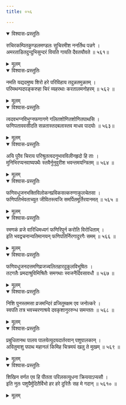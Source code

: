```yaml
---
title: ०५६

---
```

<div class="audioEmbed"  caption="सीतालक्ष्मी-वाचनम्" src="https://sanskritdocuments.org/sites/completenarayaneeyam/SoundFiles/056/056_01.mp3"></div>
<details open><summary>विश्वास-प्रस्तुतिः</summary>

रुचिरकम्पितकुण्डलमण्डलः सुचिरमीश ननर्तिथ पन्नगे ।  
अमरताडितदुन्दुभिसुन्दरं वियति गायति दैवतयौवते ॥ ५६१॥
</details>
<details><summary>मूलम्</summary>

रुचिरकम्पितकुण्डलमण्डलः सुचिरमीश ननर्तिथ पन्नगे ।  
अमरताडितदुन्दुभिसुन्दरं वियति गायति दैवतयौवते ॥ ५६१॥
</details>



<div class="audioEmbed"  caption="सीतालक्ष्मी-वाचनम्" src="https://sanskritdocuments.org/sites/completenarayaneeyam/SoundFiles/056/056_02.mp3"></div>
<details open><summary>विश्वास-प्रस्तुतिः</summary>

नमति यद्यदमुष्य शिरो हरे परिविहाय तदुन्नतमुन्नतम् ।  
परिमथन्पदपङ्करुहा चिरं व्यहरथाः करतालमनोहरम् ॥ ५६२ ॥
</details>
<details><summary>मूलम्</summary>

नमति यद्यदमुष्य शिरो हरे परिविहाय तदुन्नतमुन्नतम् ।  
परिमथन्पदपङ्करुहा चिरं व्यहरथाः करतालमनोहरम् ॥ ५६२ ॥
</details>



<div class="audioEmbed"  caption="सीतालक्ष्मी-वाचनम्" src="https://sanskritdocuments.org/sites/completenarayaneeyam/SoundFiles/056/056_03.mp3"></div>
<details open><summary>विश्वास-प्रस्तुतिः</summary>

त्वदवभग्नविभुग्नफणागणे गलितशोणितशोणितपाथसि ।  
फणिपताववसीदति सन्नतास्तदबलास्तव माधव पादयोः ॥ ५६३॥
</details>
<details><summary>मूलम्</summary>

त्वदवभग्नविभुग्नफणागणे गलितशोणितशोणितपाथसि ।  
फणिपताववसीदति सन्नतास्तदबलास्तव माधव पादयोः ॥ ५६३॥
</details>



<div class="audioEmbed"  caption="सीतालक्ष्मी-वाचनम्" src="https://sanskritdocuments.org/sites/completenarayaneeyam/SoundFiles/056/056_04.mp3"></div>
<details open><summary>विश्वास-प्रस्तुतिः</summary>

अयि पुरैव चिराय परिश्रुतत्वदनुभावविलीनहृदो हि ताः ।  
मुनिभिरप्यनवाष्यपथैः स्तवैर्नुनुवुरीश भवन्तमयन्त्रितम् ॥ ५६४ ॥
</details>
<details><summary>मूलम्</summary>

अयि पुरैव चिराय परिश्रुतत्वदनुभावविलीनहृदो हि ताः ।  
मुनिभिरप्यनवाष्यपथैः स्तवैर्नुनुवुरीश भवन्तमयन्त्रितम् ॥ ५६४ ॥
</details>



<div class="audioEmbed"  caption="सीतालक्ष्मी-वाचनम्" src="https://sanskritdocuments.org/sites/completenarayaneeyam/SoundFiles/056/056_05.mp3"></div>
<details open><summary>विश्वास-प्रस्तुतिः</summary>

फणिवधूजनभक्तिविलोकनप्रविकसत्करुणाकुलचेतसा ।  
फणिपतिर्भवताच्युत जीवितस्त्वजि समर्पितमूर्तिरवानमत् ॥ ५६५ ॥
</details>
<details><summary>मूलम्</summary>

फणिवधूजनभक्तिविलोकनप्रविकसत्करुणाकुलचेतसा ।  
फणिपतिर्भवताच्युत जीवितस्त्वजि समर्पितमूर्तिरवानमत् ॥ ५६५ ॥
</details>



<div class="audioEmbed"  caption="सीतालक्ष्मी-वाचनम्" src="https://sanskritdocuments.org/sites/completenarayaneeyam/SoundFiles/056/056_06.mp3"></div>
<details open><summary>विश्वास-प्रस्तुतिः</summary>

रमणकं व्रजे वारिधिमध्यगं फणिरिपुर्न करोति विरोधिताम् ।  
इति भवद्वचनान्यतिमानयन् फणिपतिर्निरगादुरगैः समम् ॥ ५६६ ॥
</details>
<details><summary>मूलम्</summary>

रमणकं व्रजे वारिधिमध्यगं फणिरिपुर्न करोति विरोधिताम् ।  
इति भवद्वचनान्यतिमानयन् फणिपतिर्निरगादुरगैः समम् ॥ ५६६ ॥
</details>



<div class="audioEmbed"  caption="सीतालक्ष्मी-वाचनम्" src="https://sanskritdocuments.org/sites/completenarayaneeyam/SoundFiles/056/056_07.mp3"></div>
<details open><summary>विश्वास-प्रस्तुतिः</summary>

फणिवधूजनदत्तमणिव्रजज्वलितहारदुकूलविभूषितः ।  
तटगतैः प्रमदाश्रुविमिश्रितैः समगथाः स्वजनैर्दिवसावधौ ॥ ५६७ ॥
</details>
<details><summary>मूलम्</summary>

फणिवधूजनदत्तमणिव्रजज्वलितहारदुकूलविभूषितः ।  
तटगतैः प्रमदाश्रुविमिश्रितैः समगथाः स्वजनैर्दिवसावधौ ॥ ५६७ ॥
</details>



<div class="audioEmbed"  caption="सीतालक्ष्मी-वाचनम्" src="https://sanskritdocuments.org/sites/completenarayaneeyam/SoundFiles/056/056_08.mp3"></div>
<details open><summary>विश्वास-प्रस्तुतिः</summary>

निशि पुनस्तमसा व्रजमन्दिरं व्रजितुमक्षम एव जनोत्करे ।  
स्वपति तत्र भवच्चरणाश्रये दवकृशानुररुन्ध समन्ततः ॥ ५६८ ॥
</details>
<details><summary>मूलम्</summary>

निशि पुनस्तमसा व्रजमन्दिरं व्रजितुमक्षम एव जनोत्करे ।  
स्वपति तत्र भवच्चरणाश्रये दवकृशानुररुन्ध समन्ततः ॥ ५६८ ॥
</details>



<div class="audioEmbed"  caption="सीतालक्ष्मी-वाचनम्" src="https://sanskritdocuments.org/sites/completenarayaneeyam/SoundFiles/056/056_09.mp3"></div>
<details open><summary>विश्वास-प्रस्तुतिः</summary>

प्रबुधितानथ पालय पालयेत्युदयदार्तरवान् पशुपालकान् ।  
अवितुमाशु पपाथ महानलं किमिह चित्रमयं खलु ते मुखम् ॥ ५६९ ॥
</details>
<details><summary>मूलम्</summary>

प्रबुधितानथ पालय पालयेत्युदयदार्तरवान् पशुपालकान् ।  
अवितुमाशु पपाथ महानलं किमिह चित्रमयं खलु ते मुखम् ॥ ५६९ ॥
</details>



<div class="audioEmbed"  caption="सीतालक्ष्मी-वाचनम्" src="https://sanskritdocuments.org/sites/completenarayaneeyam/SoundFiles/056/056_10.mp3"></div>
<details open><summary>विश्वास-प्रस्तुतिः</summary>

शिखिन वर्णत एव हि पीतता परिलसत्युधना क्रिययाऽप्यसौ ।  
इति नुतः पशुपैर्मुदितैर्विभो हर हरे दुरितैः सह मे गदान् ॥ ५६१० ॥
</details>
<details><summary>मूलम्</summary>

शिखिन वर्णत एव हि पीतता परिलसत्युधना क्रिययाऽप्यसौ ।  
इति नुतः पशुपैर्मुदितैर्विभो हर हरे दुरितैः सह मे गदान् ॥ ५६१० ॥
</details>

